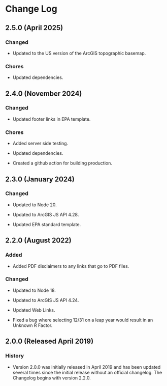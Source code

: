 # Change Log

## 2.5.0 (April 2025)

### Changed

- Updated to the US version of the ArcGIS topographic basemap.

### Chores

- Updated dependencies.

## 2.4.0 (November 2024)

### Changed

- Updated footer links in EPA template.

### Chores

- Added server side testing.

- Updated dependencies.

- Created a github action for building production.

## 2.3.0 (January 2024)

### Changed

- Updated to Node 20.

- Updated to ArcGIS JS API 4.28.

- Updated EPA standard template.

## 2.2.0 (August 2022)

### Added

- Added PDF disclaimers to any links that go to PDF files.

### Changed

- Updated to Node 18.

- Updated to ArcGIS JS API 4.24.

- Updated Web Links.

- Fixed a bug where selecting 12/31 on a leap year would result in an Unknown R Factor.

## 2.0.0 (Released April 2019)

### History

- Version 2.0.0 was initially released in April 2019 and has been updated several times since the initial release without an official changelog. The Changelog begins with version 2.2.0.
